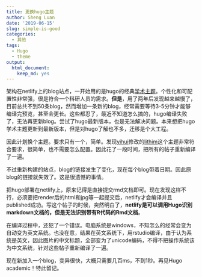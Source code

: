 ```yaml
---
title: 更换hugo主题
author: Sheng Luan
date: '2019-06-15'
slug: simple-is-good
categories:
  - 其他
tags:
  - Hugo
  - theme
output: 
  html_document: 
    keep_md: yes
---
```


架构在netlify上的blog站点，一开始用的是hugo的经典[学术主题](https://themes.gohugo.io/academic/)。个性化和可配置性非常强，很是符合一个科研人员的需求。**但是**，用了两年后发现越来越慢了，目前总共不到50条blog，然而增加一条新的blog，经常需要等待3-5分钟才能够编译完预览，甚至会更长。这些都忍了，最近不知道怎么搞的，hugo编译失败了，无法再更新blog。尝试了hugo最新版本，也是无法解决问题。本来想把hugo学术主题更新到最新版本，但是对hugo了解也不多，迁移是个大工程。

因此计划换个主题。要求只有一个，简单。发现[yihui](https://github.com/yihui)修改的[lithim](https://github.com/yihui/hugo-lithium)这个主题非常符合要求，很简单，也不需要怎么配置。因此花了一段时间，把所有的帖子重新编译了一遍。

不过重新构建的站点，blog的链接发生了变化，现在每个blog带着日期。因此原blog的链接就失效了。这是很遗憾的事情。

把hugo部署在netlify上，原来记得是直接提交rmd文档即可。现在发现这样不行，必须要把render后的html和jpg等一起提交后，netlify才会编译并且published成功。写这个帖子的时候，突然明白了，**netlify是可以调用Hugo识别markdown文档的，但是无法识别带有R代码的Rmd文档**。

在编译过程中，还犯了一个错误。电脑系统是windows，不知怎么的经常会变为自动变为英文系统。也没在意，结果在英文系统下，用rstudio编译，由于认为系统是英文，因此图片的中文标题，全部变为了unicode编码，不得不把操作系统该为中文系统，针对这些帖子重新编译了一遍。

现在新加入一个blog，变异很快，大概只需要几百ms，不到1秒。再见Hugo academic！特此留记。